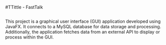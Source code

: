 #TTittle - FastTalk

##
This project is a graphical user interface (GUI) application developed using JavaFX.
It connects to a MySQL database for data storage and processing. Additionally, 
the application fetches data from an external API to display or process within the GUI.
